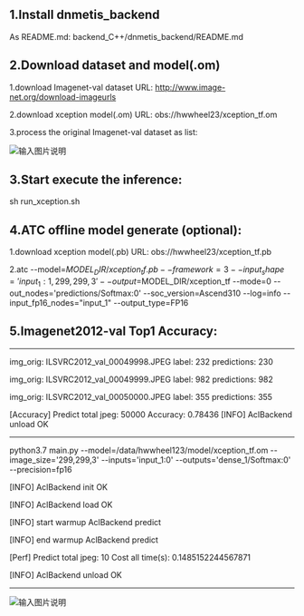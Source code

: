 ## 1.Install dnmetis_backend

As README.md:
backend_C++/dnmetis_backend/README.md

## 2.Download dataset and model(.om)

1.download  Imagenet-val dataset URL: http://www.image-net.org/download-imageurls

2.download  xception model(.om) URL: obs://hwwheel23/xception_tf.om 

3.process the original Imagenet-val dataset as list:

![输入图片说明](https://images.gitee.com/uploads/images/2020/0918/234302_a572d632_5418572.jpeg "无标题.jpg")



## 3.Start execute the inference:

sh run_xception.sh


## 4.ATC offline model generate (optional):

1.download  xception model(.pb) URL: obs://hwwheel23/xception_tf.pb 

2.atc --model=$MODEL_DIR/xception_tf.pb --framework=3 --input_shape='input_1:1,299,299,3' --output=$MODEL_DIR/xception_tf --mode=0 --out_nodes='predictions/Softmax:0' --soc_version=Ascend310  --log=info --input_fp16_nodes="input_1" --output_type=FP16

## 5.Imagenet2012-val Top1 Accuracy:

--------------------------------------------------------------------------------------------------------------------
img_orig: ILSVRC2012_val_00049998.JPEG label: 232 predictions: 230 

img_orig: ILSVRC2012_val_00049999.JPEG label: 982 predictions: 982 

img_orig: ILSVRC2012_val_00050000.JPEG label: 355 predictions: 355 

[Accuracy] Predict total jpeg: 50000  Accuracy:  0.78436
[INFO] AclBackend unload OK

--------------------------------------------------------------------------------------------------------------------

python3.7 main.py --model=/data/hwwheel123/model/xception_tf.om --image_size='299,299,3' --inputs='input_1:0' --outputs='dense_1/Softmax:0' --precision=fp16

[INFO] AclBackend init OK

[INFO] AclBackend load OK

[INFO] start warmup AclBackend predict

[INFO] end warmup AclBackend predict

[Perf] Predict total jpeg: 10  Cost all time(s):  0.1485152244567871

[INFO] AclBackend unload OK

--------------------------------------------------------------------------------------------------------------------

![输入图片说明](https://images.gitee.com/uploads/images/2020/0919/210429_36b8fdd0_5418572.png "屏幕截图.png")
